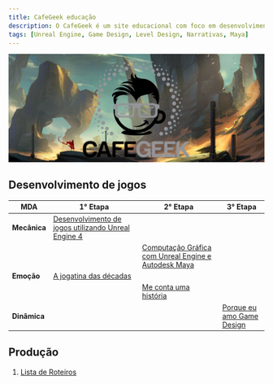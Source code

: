 ```yaml
---
title: CafeGeek educação
description: O CafeGeek é um site educacional com foco em desenvolvimento de jogos digitais e as disciplinas que orbitam este fantástico mundo.
tags: [Unreal Engine, Game Design, Level Design, Narrativas, Maya]
---
```

![Cafegeek](imagens/cafegeek_inicial.jpg)

## Desenvolvimento de jogos

|  MDA | 1° Etapa  | 2° Etapa  |  3° Etapa |
|---  |---        |---        |-|
|**Mecânica**  | [Desenvolvimento de jogos utilizando Unreal Engine 4](https://myerco.github.io/CafeGeek/ue4_blueprint/index.html)  |   |   |
|   |   | [Computação Gráfica com Unreal Engine e Autodesk Maya](https://myerco.github.io/CafeGeek/ue4_computacao_grafica/index.html)  |   |  
|**Emoção**  |  [A jogatina das décadas](https://myerco.github.io/CafeGeek/a_jogatina_das_decadas/index.html) |   |   |  
|  |   | [Me conta uma história](https://myerco.github.io/CafeGeek/me_conte_uma_historia/index.html)  |   |  
|**Dinâmica**  |   |   |  [Porque eu amo Game Design](https://myerco.github.io/CafeGeek/porque_eu_amo_game_design/index.html) |

## Produção
1. [Lista de Roteiros](roteiros/index.html)
